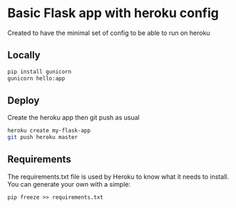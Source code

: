 # Basic Flask app with heroku config

Created to have the minimal set of config to be able to run on heroku

## Locally

```bash
pip install gunicorn
gunicorn hello:app
```

## Deploy

Create the heroku app then git push as usual

```bash
heroku create my-flask-app
git push heroku master
```

## Requirements

The requirements.txt file is used by Heroku to know what it needs to install. You can generate your own with a simple:

`pip freeze >> requirements.txt`